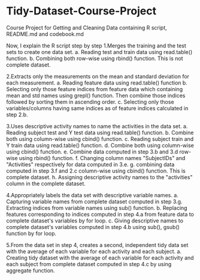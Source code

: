 # Tidy-Dataset-Course-Project
Course Project for Getting and Cleaning Data containing R script, README.md and codebook.md

Now, I explain the R script step by step
1.Merges the training and the test sets to create one data set.
  a. Reading test and train data using read.table() function.
  b. Combining both row-wise using rbind() function.
     This is not complete dataset.


2.Extracts only the measurements on the mean and standard deviation for each measurement.
  a. Reading feature data using read.table() function
  b. Selecting only those feature indices from feature data which containing
     mean and std names using grepl() function. Then combine those indices
     followed by sorting them in ascending order.
  c. Selecting only those variables/columns having same indices as of feature indices
     calculated in step 2.b.


3.Uses descriptive activity names to name the activities in the data set.
  a. Reading subject test and Y test data using read.table() function.
  b. Combine both using column-wise using cbind() function.
  c. Reading subject train and Y train data using read.table() function.
  d. Combine both using column-wise using cbind() function.
  e. Combine data computed in step 3.b and 3.d row-wise using rbind() function.
  f. Changing column names "SubjectIDs" and "Activities" respectively for data computed in 3.e.
  g. combining data computed in step 3.f and 2.c column-wise using cbind() function.
     This is complete dataset.
  h. Assigning descriptive activity names to the "activities" column in the complete dataset.


4.Appropriately labels the data set with descriptive variable names. 
  a. Capturing variable names from complete dataset computed in step 3.g.
     Extracting indices from variable names using sub() function.
  b. Replacing features corresponding to indices computed in step 4.a from feature data to
     complete dataset's variables by for loop.
  c. Giving descriptive names to complete dataset's variables computed in step 4.b using
     sub(), gsub() function by for loop.

5.From the data set in step 4, creates a second, independent tidy data set with the average of 
  each variable for each activity and each subject.
  a. Creating tidy dataset with the average of each variable for each activity and each subject 
     from complete dataset computed in step 4.c by using aggregate function.
    

